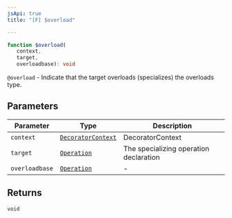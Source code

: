 ```yaml
---
jsApi: true
title: "[F] $overload"

---
```

```ts
function $overload(
   context, 
   target, 
   overloadbase): void
```

`@overload` - Indicate that the target overloads (specializes) the overloads type.

## Parameters

| Parameter | Type | Description |
| ------ | ------ | ------ |
| `context` | [`DecoratorContext`](../interfaces/DecoratorContext.md) | DecoratorContext |
| `target` | [`Operation`](../interfaces/Operation.md) | The specializing operation declaration |
| `overloadbase` | [`Operation`](../interfaces/Operation.md) | - |

## Returns

`void`
